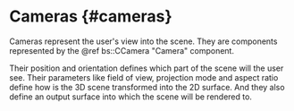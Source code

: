 Cameras 						{#cameras}
===============

Cameras represent the user's view into the scene. They are components represented by the @ref bs::CCamera "Camera" component.

Their position and orientation defines which part of the scene will the user see. Their parameters like field of view, projection mode and aspect ratio define how is the 3D scene transformed into the 2D surface. And they also define an output surface into which the scene will be rendered to.